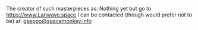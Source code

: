 The creator of such masterpieces as: Nothing yet but go to https://www.Lanwave.space
I can be contacted (though would prefer not to be) at: gseppo@spacemonkey.info
